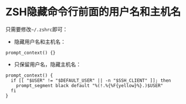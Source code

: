 # ZSH隐藏命令行前面的用户名和主机名

只需要修改`~/.zshrc`即可：
- 隐藏用户名和主机名：
```
prompt_context() {}
```
- 只保留用户名，隐藏主机名：
```
prompt_context() {
  if [[ "$USER" != "$DEFAULT_USER" || -n "$SSH_CLIENT" ]]; then
    prompt_segment black default "%(!.%{%F{yellow}%}.)$USER"
  fi
}
```